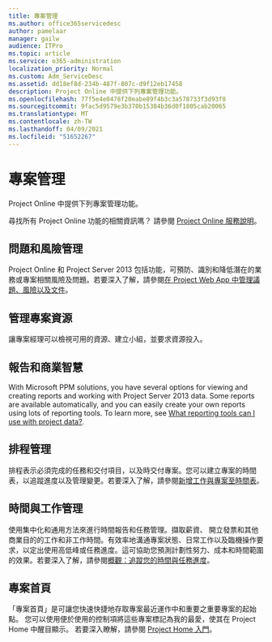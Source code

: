 ```yaml
---
title: 專案管理
ms.author: office365servicedesc
author: pamelaar
manager: gailw
audience: ITPro
ms.topic: article
ms.service: o365-administration
localization_priority: Normal
ms.custom: Adm_ServiceDesc
ms.assetid: dd18ef8d-234b-487f-807c-d9f12eb17458
description: Project Online 中提供下列專案管理功能。
ms.openlocfilehash: 77f5e4e0478f20eabe89f4b3c3a578733f3d93f8
ms.sourcegitcommit: 9fac5d9579e3b370b15384b36d0f1805cab20065
ms.translationtype: MT
ms.contentlocale: zh-TW
ms.lasthandoff: 04/09/2021
ms.locfileid: "51652267"
---
```

# <a name="project-management"></a>專案管理

Project Online 中提供下列專案管理功能。
  
尋找所有 Project Online 功能的相關資訊嗎？ 請參閱 [Project Online 服務說明](project-online-service-description.md)。
  
## <a name="issues-and-risk-management"></a>問題和風險管理

Project Online 和 Project Server 2013 包括功能，可預防、識別和降低潛在的業務或專案相關風險及問題。若要深入了解，請參閱[在 Project Web App 中管理議題、風險以及文件](/previous-versions/office/project-server-2010/hh767484(v=office.14))。
  
## <a name="manage-project-resources"></a>管理專案資源

讓專案經理可以檢視可用的資源、建立小組，並要求資源投入。
  
## <a name="reporting-and-business-intelligence"></a>報告和商業智慧

With Microsoft PPM solutions, you have several options for viewing and creating reports and working with Project Server 2013 data. Some reports are available automatically, and you can easily create your own reports using lots of reporting tools. To learn more, see [What reporting tools can I use with project data?](/ProjectOnline/what-reporting-tools-can-i-use-with-project-data).
  
## <a name="schedule-management"></a>排程管理

排程表示必須完成的任務和交付項目，以及時交付專案。您可以建立專案的時間表，以追蹤進度以及管理變更。若要深入了解，請參閱[新增工作與專案至時間表](https://go.microsoft.com/fwlink/?LinkID=402655)。
  
## <a name="time-and-task-management"></a>時間與工作管理

使用集中化和通用方法來進行時間報告和任務管理。擷取薪資、 開立發票和其他商業目的的工作和非工作時間。有效率地溝通專案狀態、日常工作以及臨機操作要求，以定出使用高低峰或任務進度。這可協助您預測計劃性努力、成本和時間範圍的效果。若要深入了解，請參閱[概觀：追蹤您的時間與任務進度](https://go.microsoft.com/fwlink/p/?LinkId=271321)。

## <a name="project-home"></a>專案首頁

「專案首頁」是可讓您快速快捷地存取專案最近運作中和重要之重要專案的起始點。 您可以使用便於使用的控制項將這些專案標記為我的最愛，使其在 Project Home 中醒目顯示。 若要深入瞭解，請參閱 [Project Home 入門](https://support.office.com/article/a3b38418-35e7-4df4-8e4a-ba6a4fa0562a)。